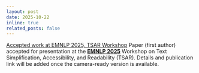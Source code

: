 ```yaml
---
layout: post
date: 2025-10-22
inline: true
related_posts: false
---
```

[Accepted work at EMNLP 2025, TSAR Workshop](https://tsar-workshop.github.io) Paper (first author) accepted for presentation at the **[EMNLP 2025](https://2025.emnlp.org)** Workshop on Text Simplification, Accessibility, and Readability (TSAR). Details and publication link will be added once the camera-ready version is available.
